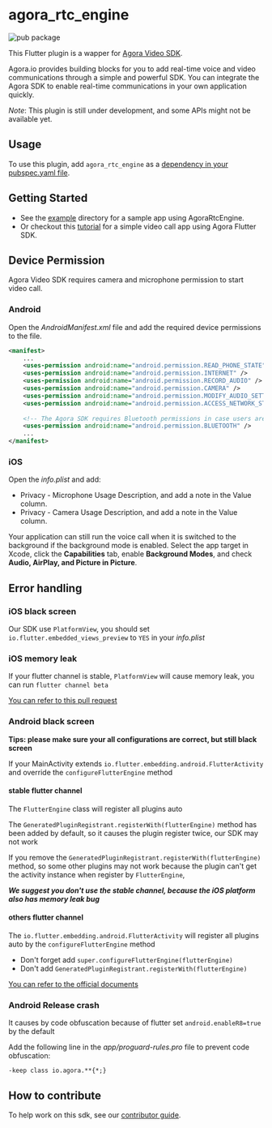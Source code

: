 # agora_rtc_engine

![pub package](https://img.shields.io/pub/v/agora_rtc_engine.svg)

This Flutter plugin is a wapper for [Agora Video SDK](https://docs.agora.io/en).

Agora.io provides building blocks for you to add real-time voice and video communications through a simple and powerful SDK. You can integrate the Agora SDK to enable real-time communications in your own application quickly.

*Note*: This plugin is still under development, and some APIs might not be available yet.

## Usage

To use this plugin, add `agora_rtc_engine` as a [dependency in your pubspec.yaml file](https://flutter.io/platform-plugins/).

## Getting Started

* See the [example](example) directory for a sample app using AgoraRtcEngine.
* Or checkout this [tutorial](https://github.com/AgoraIO-Community/Agora-Flutter-Quickstart) for a simple video call app using Agora Flutter SDK.

## Device Permission

Agora Video SDK requires camera and microphone permission to start video call.

### Android

Open the *AndroidManifest.xml* file and add the required device permissions to the file.

```xml
<manifest>
    ...
    <uses-permission android:name="android.permission.READ_PHONE_STATE"/>
    <uses-permission android:name="android.permission.INTERNET" />
    <uses-permission android:name="android.permission.RECORD_AUDIO" />
    <uses-permission android:name="android.permission.CAMERA" />
    <uses-permission android:name="android.permission.MODIFY_AUDIO_SETTINGS" />
    <uses-permission android:name="android.permission.ACCESS_NETWORK_STATE" />
    
    <!-- The Agora SDK requires Bluetooth permissions in case users are using Bluetooth devices.-->
    <uses-permission android:name="android.permission.BLUETOOTH" />
    ...
</manifest>
```

### iOS

Open the *info.plist* and add:

- Privacy - Microphone Usage Description, and add a note in the Value column.
- Privacy - Camera Usage Description, and add a note in the Value column.

Your application can still run the voice call when it is switched to the background if the background mode is enabled. Select the app target in Xcode, click the **Capabilities** tab, enable **Background Modes**, and check **Audio, AirPlay, and Picture in Picture**.

## Error handling

### iOS black screen

Our SDK use `PlatformView`, you should set `io.flutter.embedded_views_preview` to `YES` in your *info.plist*

### iOS memory leak

If your flutter channel is stable, `PlatformView` will cause memory leak, you can run `flutter channel beta`

[You can refer to this pull request](https://github.com/flutter/engine/pull/14326)

### Android black screen

**Tips: please make sure your all configurations are correct, but still black screen**

If your MainActivity extends `io.flutter.embedding.android.FlutterActivity` and override the `configureFlutterEngine` method

#### stable flutter channel

The `FlutterEngine` class will register all plugins auto

The `GeneratedPluginRegistrant.registerWith(flutterEngine)` method has been added by default, so it causes the plugin register twice, our SDK may not work

If you remove the `GeneratedPluginRegistrant.registerWith(flutterEngine)` method, so some other plugins may not work because the plugin can't get the activity instance when register by `FlutterEngine`, 

***We suggest you don't use the stable channel, because the iOS platform also has memory leak bug***

#### others flutter channel

The `io.flutter.embedding.android.FlutterActivity` will register all plugins auto by the `configureFlutterEngine` method

* Don't forget add `super.configureFlutterEngine(flutterEngine)`
* Don't add `GeneratedPluginRegistrant.registerWith(flutterEngine)`

[You can refer to the official documents](https://flutter.dev/docs/development/packages-and-plugins/plugin-api-migration)

### Android Release crash

It causes by code obfuscation because of flutter set `android.enableR8=true` by the default

Add the following line in the *app/proguard-rules.pro* file to prevent code obfuscation:
```
-keep class io.agora.**{*;}
```

## How to contribute

To help work on this sdk, see our [contributor guide](CONTRIBUTING.md).
